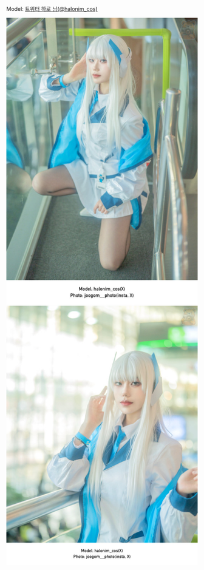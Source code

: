 ﻿---
dddd: 2023.12.16 서코
nickname: 하로
sns_type: x
sns_id: halonim_cos
---

Model: <a href="https://x.com/halonim_cos" target="_blank">트위터 하로 님(@halonim_cos)</a>

![9C3B7B18-0D0B-49CE-B56C-4C16C667ACC6.jpg](/assets/img/2023/12-16/9C3B7B18-0D0B-49CE-B56C-4C16C667ACC6.jpg)
![A5628BC4-20BF-4C2A-9A1C-A8365CA3E495.jpg](/assets/img/2023/12-16/A5628BC4-20BF-4C2A-9A1C-A8365CA3E495.jpg)